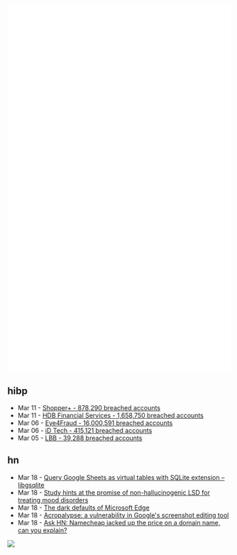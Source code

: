 ![Metrics](https://raw.githubusercontent.com/phixion/phixion/master/metrics.svg)

## hibp

<!--
for https://github.com/phixion/phixion/blob/main/.github/workflows/feeds.yml
-->
<!--START_SECTION:haveibeenpwnd-->
- Mar 11 - [Shopper+ - 878,290 breached accounts](https://haveibeenpwned.com/PwnedWebsites#ShopperPlus)
- Mar 11 - [HDB Financial Services - 1,658,750 breached accounts](https://haveibeenpwned.com/PwnedWebsites#HDBFinancialServices)
- Mar 06 - [Eye4Fraud - 16,000,591 breached accounts](https://haveibeenpwned.com/PwnedWebsites#Eye4Fraud)
- Mar 06 - [iD Tech - 415,121 breached accounts](https://haveibeenpwned.com/PwnedWebsites#iDTech)
- Mar 05 - [LBB - 39,288 breached accounts](https://haveibeenpwned.com/PwnedWebsites#LBB)
<!--END_SECTION:haveibeenpwnd-->

## hn

<!--
for https://github.com/phixion/phixion/blob/main/.github/workflows/feeds.yml
-->
<!--START_SECTION:hn-->
- Mar 18 - [Query Google Sheets as virtual tables with SQLite extension – libgsqlite](https://github.com/0x6b/libgsqlite)
- Mar 18 - [Study hints at the promise of non-hallucinogenic LSD for treating mood disorders](https://medicalxpress.com/news/2023-03-hints-non-hallucinogenic-lsd-mood-disorders.html)
- Mar 18 - [The dark defaults of Microsoft Edge](https://thomask.sdf.org/blog/2023/03/18/the-dark-defaults-of-microsoft-edge.html)
- Mar 18 - [Acropalypse: a vulnerability in Google&#x27;s screenshot editing tool](https://twitter.com/ItsSimonTime/status/1636857478263750656)
- Mar 18 - [Ask HN: Namecheap jacked up the price on a domain name, can you explain?](https://news.ycombinator.com/item?id=35207713)
<!--END_SECTION:hn-->

<!--
for https://yhype.me
-->
![](https://hit.yhype.me/github/profile?user_id=13013670)
